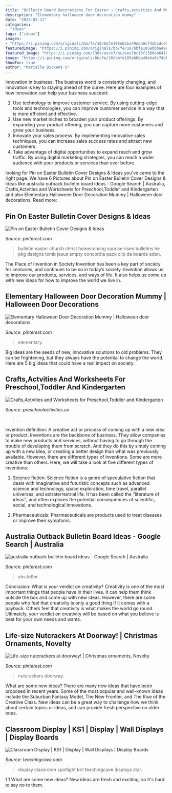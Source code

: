 ```yaml
---
title: "Bulletin Board Decorations For Easter ~ Crafts,actvities And Worksheets For Preschool,toddler And Kindergarten"
description: "Elementary halloween door decoration mummy"
date: "2023-02-21"
categories:
- "ideas"
tags: ["ideas"]
images:
- "https://i.pinimg.com/originals/bb/fe/10/bbfe105ebbba49eba0c74dbcdce51227.jpg"
featuredImage: "https://i.pinimg.com/originals/bb/fe/10/bbfe105ebbba49eba0c74dbcdce51227.jpg"
featured_image: "https://i.pinimg.com/736x/ee/e7/bc/eee7bc13f1380e46418a9129294d30f2.jpg"
image: "https://i.pinimg.com/originals/bb/fe/10/bbfe105ebbba49eba0c74dbcdce51227.jpg"
ShowToc: true
author: "Marielle Dickens V"
---
```



Innovation in business:
The business world is constantly changing, and innovation is key to staying ahead of the curve. Here are four examples of how innovation can help your business succeed: 
1. Use technology to improve customer service. By using cutting-edge tools and technologies, you can improve customer service in a way that is more efficient and effective.
2. Use new market niches to broaden your product offerings. By expanding your product offering, you can capture more customers and grow your business. 
3. Innovate your sales process. By implementing innovative sales techniques, you can increase sales success rates and attract new customers. 
4. Take advantage of digital opportunities to expand reach and grow traffic. By using digital marketing strategies, you can reach a wider audience with your products or services than ever before.

	

		
looking for Pin on Easter Bulletin Cover Designs &amp; Ideas you've came to the right page. We have 6 Pictures about Pin on Easter Bulletin Cover Designs &amp; Ideas like australia outback bulletin board ideas - Google Search | Australia, Crafts,Actvities and Worksheets for Preschool,Toddler and Kindergarten and also Elementary Halloween Door Decoration Mummy | Halloween door decorations. Read more:
		
    
## Pin On Easter Bulletin Cover Designs &amp; Ideas

<img loading=lazy src="https://i.pinimg.com/736x/c6/da/8c/c6da8c46569205c004e5b78ff55183e0.jpg" onerror="this.onerror=null;this.src='https://tse2.mm.bing.net/th?id=OIP.0iBGHX_1Y_hUNpJeeh_JlQAAAA&amp;pid=15.1';" alt="Pin on Easter Bulletin Cover Designs &amp; Ideas">

_Source: pinterest.com_

>bulletin easter church christ homecoming sunrise risen bulletins he pkg designs tomb jesus empty concordia pack clip da boards eden. 

	

The Place of Invention in Society
Invention has been a key part of society for centuries, and continues to be so in today’s society. Invention allows us to improve our products, services, and ways of life. It also helps us come up with new ideas for how to improve the world we live in.

    
## Elementary Halloween Door Decoration Mummy | Halloween Door Decorations

<img loading=lazy src="https://i.pinimg.com/originals/bb/fe/10/bbfe105ebbba49eba0c74dbcdce51227.jpg" onerror="this.onerror=null;this.src='https://tse3.mm.bing.net/th?id=OIP.hPH7YI4WpSNtegLnlzh42wHaJ4&amp;pid=15.1';" alt="Elementary Halloween Door Decoration Mummy | Halloween door decorations">

_Source: pinterest.com_

>elementary. 

	

Big ideas are the seeds of new, innovative solutions to old problems. They can be frightening, but they always have the potential to change the world. Here are 5 big ideas that could have a real impact on society:

    
## Crafts,Actvities And Worksheets For Preschool,Toddler And Kindergarten

<img loading=lazy src="http://www.preschoolactivities.us/wp-content/uploads/2015/10/pumpkin-classroom-door.jpg" onerror="this.onerror=null;this.src='https://tse3.mm.bing.net/th?id=OIP._2QCKgb0qqIWeRK4Xxol4wHaLr&amp;pid=15.1';" alt="Crafts,Actvities and Worksheets for Preschool,Toddler and Kindergarten">

_Source: preschoolactivities.us_

>. 

	

Invention definition: A creative act or process of coming up with a new idea or product.
Inventions are the backbone of business. They allow companies to make new products and services, without having to go through the trouble of developing them from scratch. And they do this by simply coming up with a new idea, or creating a better design than what was previously available.
However, there are different types of inventions. Some are more creative than others. Here, we will take a look at five different types of inventions:

1) Science fiction: Science fiction is a genre of speculative fiction that deals with imaginative and futuristic concepts such as advanced science and technology, space exploration, time travel, parallel universes, and extraterrestrial life. It has been called the "literature of ideas", and often explores the potential consequences of scientific, social, and technological innovations.

2) Pharmaceuticals: Pharmaceuticals are products used to treat diseases or improve their symptoms.

    
## Australia Outback Bulletin Board Ideas - Google Search | Australia

<img loading=lazy src="https://i.pinimg.com/736x/ee/e7/bc/eee7bc13f1380e46418a9129294d30f2.jpg" onerror="this.onerror=null;this.src='https://tse1.mm.bing.net/th?id=OIP.3y3n3CQdgtd-Xk6un0ZjzgHaFj&amp;pid=15.1';" alt="australia outback bulletin board ideas - Google Search | Australia">

_Source: pinterest.com_

>vbs letter. 

	

Conclusion: What is your verdict on creativity?
Creativity is one of the most important things that people have in their lives. It can help them think outside the box and come up with new ideas. However, there are some people who feel that creativity is only a good thing if it comes with a payback. Others feel that creativity is what makes the world go round. Ultimately, your verdict on creativity will be based on what you believe is best for your own needs and wants.

    
## Life-size Nutcrackers At Doorway! | Christmas Ornaments, Novelty

<img loading=lazy src="https://i.pinimg.com/736x/c3/ef/0b/c3ef0b58e8cbdc1d8264bc8dc3d021d8.jpg" onerror="this.onerror=null;this.src='https://tse1.mm.bing.net/th?id=OIP.fI8obbSA7jzxivkzpkAHxAHaJ3&amp;pid=15.1';" alt="Life-size nutcrackers at doorway! | Christmas ornaments, Novelty">

_Source: pinterest.com_

>nutcrackers doorway. 

	

What are some new ideas?
There are many new ideas that have been proposed in recent years. Some of the most popular and well-known ideas include the Suburban Fantasy Model, The New Frontier, and The Rise of the Creative Class. New ideas can be a great way to challenge how we think about certain topics or ideas, and can provide fresh perspective on older ones.

    
## Classroom Display | KS1 | Display | Wall Displays | Display Boards

<img loading=lazy src="https://www.teachingcave.com/wp-content/uploads/2013/10/Star.jpg" onerror="this.onerror=null;this.src='https://tse2.mm.bing.net/th?id=OIP.JSM7LuKsOx9R3LmZ2Li0awHaJ4&amp;pid=15.1';" alt="Classroom Display | KS1 | Display | Wall Displays | Display Boards">

_Source: teachingcave.com_

>display classroom spotlight ks1 teachingcave displays star. 

	

1.1 What are some new ideas?
New ideas are fresh and exciting, so it's hard to say no to them.

